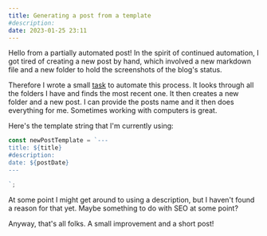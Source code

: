 ```yaml
---
title: Generating a post from a template
#description: 
date: 2023-01-25 23:11
---
```


Hello from a partially automated post! In the spirit of continued automation, I got tired of creating a new post by hand, which involved a new markdown file and a new folder to hold the screenshots of the blog's status.

Therefore I wrote a small [task](https://deno.land/manual/tools/task_runner) to automate this process. It looks through all the folders I have and finds the most recent one. It then creates a new folder and a new post. I can provide the posts name and it then does everything for me. Sometimes working with computers is great.

Here's the template string that I'm currently using:

```ts
const newPostTemplate = `---
title: ${title}
#description: 
date: ${postDate}
---

`;
```

At some point I might get around to using a description, but I haven't found a reason for that yet. Maybe something to do with SEO at some point?

Anyway, that's all folks. A small improvement and a short post!

